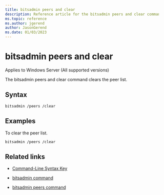 ```yaml
---
title: bitsadmin peers and clear
description: Reference article for the bitsadmin peers and clear command, which clears the peer list.
ms.topic: reference
ms.author: jgerend
author: JasonGerend
ms.date: 01/03/2023
---
```


# bitsadmin peers and clear

Applies to Windows Server (All supported versions)

The bitsadmin peers and clear command clears the peer list.

## Syntax

```
bitsadmin /peers /clear
```

## Examples

To clear the peer list.

```
bitsadmin /peers /clear
```

## Related links

- [Command-Line Syntax Key](command-line-syntax-key.md)

- [bitsadmin command](bitsadmin.md)

- [bitsadmin peers command](bitsadmin-peers.md)